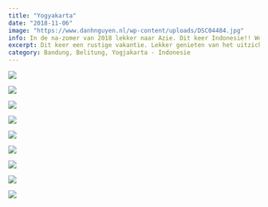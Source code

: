 ```yaml
---
title: "Yogyakarta"
date: "2018-11-06"
image: "https://www.danhnguyen.nl/wp-content/uploads/DSC04484.jpg"
info: In de na-zomer van 2018 lekker naar Azie. Dit keer Indonesie!! We gaan door verschillende streken zoals Bandung en Belitung. Tevens voor het eerst met onze dochter reizen.
excerpt: Dit keer een rustige vakantie. Lekker genieten van het uitzicht en eten...
category: Bandung, Belitung, Yogjakarta - Indonesie
---
```


![](https://www.danhnguyen.nl/wp-content/uploads//20181105_154627-700x394.jpg)

![](https://www.danhnguyen.nl/wp-content/uploads//20181106_054833-700x394.jpg)

![](https://www.danhnguyen.nl/wp-content/uploads//20181106_121315-700x394.jpg)

![](https://www.danhnguyen.nl/wp-content/uploads//20181106_143300-700x394.jpg)

![](https://www.danhnguyen.nl/wp-content/uploads//20181106_210549-700x394.jpg)

![](https://www.danhnguyen.nl/wp-content/uploads//20181109_095357-700x394.jpg)

![](https://www.danhnguyen.nl/wp-content/uploads//20181109_135102-700x394.jpg)

![](https://www.danhnguyen.nl/wp-content/uploads//20181110_075350-700x394.jpg)

![](https://www.danhnguyen.nl/wp-content/uploads//DSC04484-700x394.jpg)
